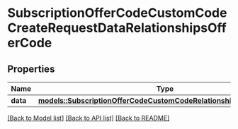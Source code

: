 # SubscriptionOfferCodeCustomCodeCreateRequestDataRelationshipsOfferCode

## Properties

Name | Type | Description | Notes
------------ | ------------- | ------------- | -------------
**data** | [**models::SubscriptionOfferCodeCustomCodeRelationshipsOfferCodeData**](SubscriptionOfferCodeCustomCode_relationships_offerCode_data.md) |  | 

[[Back to Model list]](../README.md#documentation-for-models) [[Back to API list]](../README.md#documentation-for-api-endpoints) [[Back to README]](../README.md)


